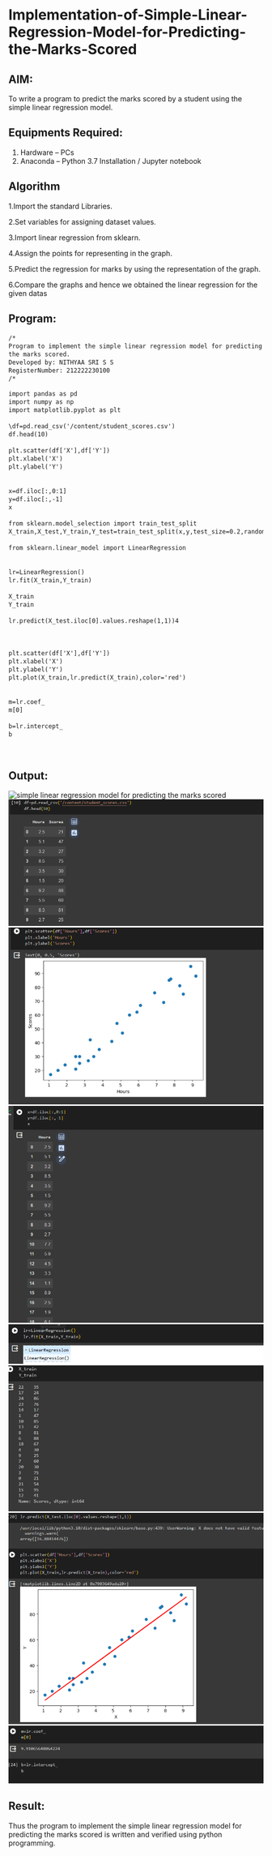 # Implementation-of-Simple-Linear-Regression-Model-for-Predicting-the-Marks-Scored

## AIM:
To write a program to predict the marks scored by a student using the simple linear regression model.

## Equipments Required:
1. Hardware – PCs
2. Anaconda – Python 3.7 Installation / Jupyter notebook

## Algorithm
 
1.Import the standard Libraries.

2.Set variables for assigning dataset values.

3.Import linear regression from sklearn.

4.Assign the points for representing in the graph.

5.Predict the regression for marks by using the representation of the graph.

6.Compare the graphs and hence we obtained the linear regression for the given datas

## Program:
```
/*
Program to implement the simple linear regression model for predicting the marks scored.
Developed by: NITHYAA SRI S S
RegisterNumber: 212222230100
/*

```
```
import pandas as pd
import numpy as np
import matplotlib.pyplot as plt

\df=pd.read_csv('/content/student_scores.csv')
df.head(10)

plt.scatter(df['X'],df['Y'])
plt.xlabel('X')
plt.ylabel('Y')


x=df.iloc[:,0:1]
y=df.iloc[:,-1]
x

from sklearn.model_selection import train_test_split
X_train,X_test,Y_train,Y_test=train_test_split(x,y,test_size=0.2,random_state=0)

from sklearn.linear_model import LinearRegression


lr=LinearRegression()
lr.fit(X_train,Y_train)

X_train
Y_train

lr.predict(X_test.iloc[0].values.reshape(1,1))4



plt.scatter(df['X'],df['Y'])
plt.xlabel('X')
plt.ylabel('Y')
plt.plot(X_train,lr.predict(X_train),color='red')


m=lr.coef_
m[0]

b=lr.intercept_
b



```
## Output:
![simple linear regression model for predicting the marks scored](sam.png)
![output](ex-1%2001.png)
![output](ex-2%2002.png)
![output](ex-2%2003.png)
![output](ex-2%2004.png)
![output](ex-2%2005.png)
![output](ex-2%2006.png)
![output](ex%20-2%2007.png)




## Result:
Thus the program to implement the simple linear regression model for predicting the marks scored is written and verified using python programming.
